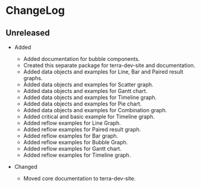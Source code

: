 # ChangeLog

## Unreleased

* Added 
  * Added documentation for bubble components.
  * Created this separate package for terra-dev-site and documentation.
  * Added data objects and examples for Line, Bar and Paired result graphs.
  * Added data objects and examples for Scatter graph.
  * Added data objects and examples for Gantt chart.
  * Added data objects and examples for Timeline graph.
  * Added data objects and examples for Pie chart.
  * Added data objects and examples for Combination graph.
  * Added critical and basic example for Timeline graph.
  * Added reflow examples for Line Graph.
  * Added reflow examples for Paired result graph.
  * Added reflow examples for Bar graph.
  * Added reflow examples for Bubble Graph.
  * Added reflow examples for Gantt chart.
  * Added reflow examples for Timeline graph.

* Changed 
  * Moved core documentation to terra-dev-site.
